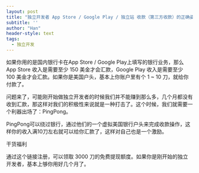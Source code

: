 ```yaml
---
layout: post
title: "独立开发者 App Store / Google Play / 独立站 收款（第三方收款）的正确姿势（干货福利）"
subtitle: ''
author: "Han"
header-style: text
tags:
  - 独立开发
---
```


如果你用的是国内银行卡在App Store / Google Play上填写的银行业务，那么App Store 收入是需要至少 150 美金才会汇款，Google Play 收入是需要至少 100 美金才会汇款。如果你是美国户头，基本上你账户里有个 1 ~ 10 刀，就给你付款了。

问题来了，可能刚开始做独立开发者的时候我们并不能赚到那么多，几个月都没有收到汇款，那这样对我们的积极性来说就是一种打击了。这个时候，我们就需要一个利器出场了：PingPong。

PingPong可以绕过银行，通过他们的一个虚拟美国银行户头来完成收款操作，这样你的收入满10刀左右就可以给你汇款了，这样对自己也是一个激励。

干货福利

通过这个链接注册，可以领取 3000 刀的免费提现额度。如果你是刚开始的独立开发者，基本上够你用好几个月了。







